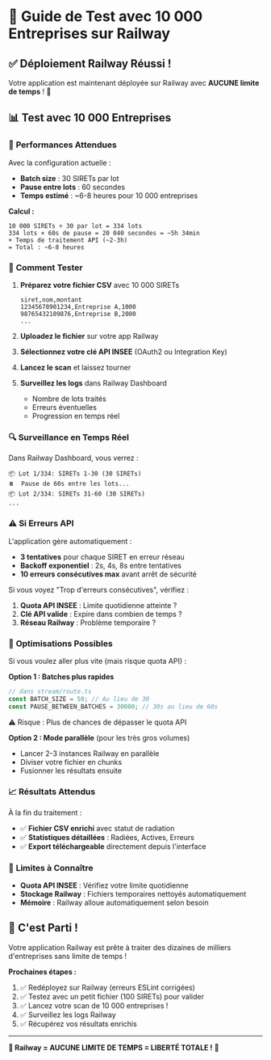 # 🚀 Guide de Test avec 10 000 Entreprises sur Railway

## ✅ Déploiement Railway Réussi !

Votre application est maintenant déployée sur Railway avec **AUCUNE limite de temps** ! 🎉

## 📊 Test avec 10 000 Entreprises

### 🎯 **Performances Attendues**

Avec la configuration actuelle :
- **Batch size** : 30 SIRETs par lot
- **Pause entre lots** : 60 secondes
- **Temps estimé** : ~6-8 heures pour 10 000 entreprises

**Calcul :**
```
10 000 SIRETs ÷ 30 par lot = 334 lots
334 lots × 60s de pause = 20 040 secondes = ~5h 34min
+ Temps de traitement API (~2-3h)
= Total : ~6-8 heures
```

### 📝 **Comment Tester**

1. **Préparez votre fichier CSV** avec 10 000 SIRETs
   ```csv
   siret,nom,montant
   12345678901234,Entreprise A,1000
   98765432109876,Entreprise B,2000
   ...
   ```

2. **Uploadez le fichier** sur votre app Railway

3. **Sélectionnez votre clé API INSEE** (OAuth2 ou Integration Key)

4. **Lancez le scan** et laissez tourner

5. **Surveillez les logs** dans Railway Dashboard
   - Nombre de lots traités
   - Erreurs éventuelles
   - Progression en temps réel

### 🔍 **Surveillance en Temps Réel**

Dans Railway Dashboard, vous verrez :
```
📦 Lot 1/334: SIRETs 1-30 (30 SIRETs)
⏸️  Pause de 60s entre les lots...
📦 Lot 2/334: SIRETs 31-60 (30 SIRETs)
...
```

### ⚠️ **Si Erreurs API**

L'application gère automatiquement :
- **3 tentatives** pour chaque SIRET en erreur réseau
- **Backoff exponentiel** : 2s, 4s, 8s entre tentatives
- **10 erreurs consécutives max** avant arrêt de sécurité

Si vous voyez "Trop d'erreurs consécutives", vérifiez :
1. **Quota API INSEE** : Limite quotidienne atteinte ?
2. **Clé API valide** : Expire dans combien de temps ?
3. **Réseau Railway** : Problème temporaire ?

### 🎯 **Optimisations Possibles**

Si vous voulez aller plus vite (mais risque quota API) :

**Option 1 : Batches plus rapides**
```typescript
// dans stream/route.ts
const BATCH_SIZE = 50; // Au lieu de 30
const PAUSE_BETWEEN_BATCHES = 30000; // 30s au lieu de 60s
```
⚠️ Risque : Plus de chances de dépasser le quota API

**Option 2 : Mode parallèle** (pour les très gros volumes)
- Lancer 2-3 instances Railway en parallèle
- Diviser votre fichier en chunks
- Fusionner les résultats ensuite

### 📈 **Résultats Attendus**

À la fin du traitement :
- ✅ **Fichier CSV enrichi** avec statut de radiation
- ✅ **Statistiques détaillées** : Radiées, Actives, Erreurs
- ✅ **Export téléchargeable** directement depuis l'interface

### 🚨 **Limites à Connaître**

- **Quota API INSEE** : Vérifiez votre limite quotidienne
- **Stockage Railway** : Fichiers temporaires nettoyés automatiquement
- **Mémoire** : Railway alloue automatiquement selon besoin

## 🎉 **C'est Parti !**

Votre application Railway est prête à traiter des dizaines de milliers d'entreprises sans limite de temps !

**Prochaines étapes :**
1. ✅ Redéployez sur Railway (erreurs ESLint corrigées)
2. ✅ Testez avec un petit fichier (100 SIRETs) pour valider
3. ✅ Lancez votre scan de 10 000 entreprises !
4. ✅ Surveillez les logs Railway
5. ✅ Récupérez vos résultats enrichis

---

**🚀 Railway = AUCUNE LIMITE DE TEMPS = LIBERTÉ TOTALE !** 🎯

